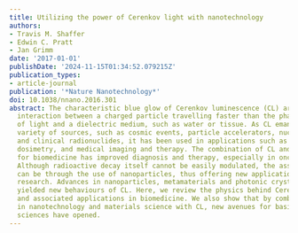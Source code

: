 ```yaml
---
title: Utilizing the power of Cerenkov light with nanotechnology
authors:
- Travis M. Shaffer
- Edwin C. Pratt
- Jan Grimm
date: '2017-01-01'
publishDate: '2024-11-15T01:34:52.079215Z'
publication_types:
- article-journal
publication: '*Nature Nanotechnology*'
doi: 10.1038/nnano.2016.301
abstract: The characteristic blue glow of Cerenkov luminescence (CL) arises from the
  interaction between a charged particle travelling faster than the phase velocity
  of light and a dielectric medium, such as water or tissue. As CL emanates from a
  variety of sources, such as cosmic events, particle accelerators, nuclear reactors
  and clinical radionuclides, it has been used in applications such as particle detection,
  dosimetry, and medical imaging and therapy. The combination of CL and nanoparticles
  for biomedicine has improved diagnosis and therapy, especially in oncological research.
  Although radioactive decay itself cannot be easily modulated, the associated CL
  can be through the use of nanoparticles, thus offering new applications in biomedical
  research. Advances in nanoparticles, metamaterials and photonic crystals have also
  yielded new behaviours of CL. Here, we review the physics behind Cerenkov luminescence
  and associated applications in biomedicine. We also show that by combining advances
  in nanotechnology and materials science with CL, new avenues for basic and applied
  sciences have opened.
---
```


